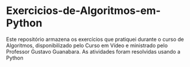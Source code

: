 # Exercicios-de-Algoritmos-em-Python
Este repositório armazena os exercícios que pratiquei durante o curso de Algoritmos, disponibilizado pelo Curso em Vídeo e ministrado pelo Professor Gustavo Guanabara. As atividades foram resolvidas usando a Python
